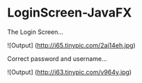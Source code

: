 # LoginScreen-JavaFX

The Login Screen...

![Output] (http://i65.tinypic.com/2aj14eh.jpg)


Correct password and username...


![Output] (http://i63.tinypic.com/v964y.jpg)